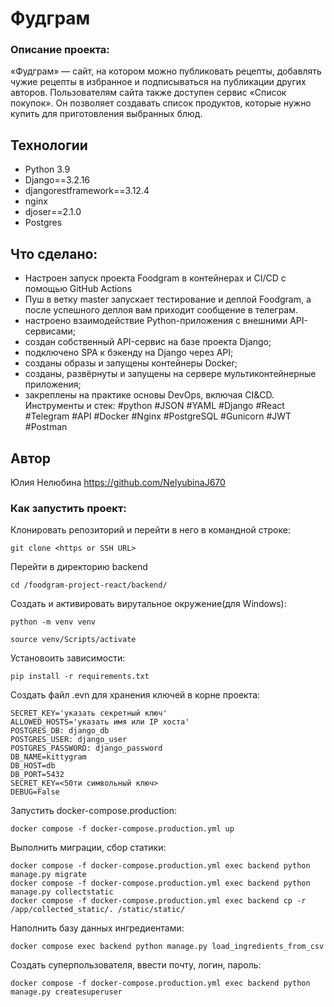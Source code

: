 # Фудграм

### Описание проекта:
«Фудграм» — сайт, на котором можно публиковать рецепты, добавлять чужие рецепты в избранное и подписываться на публикации других авторов. Пользователям сайта также доступен сервис «Список покупок». Он позволяет создавать список продуктов, которые нужно купить для приготовления выбранных блюд.

## Технологии
- Python 3.9
- Django==3.2.16
- djangorestframework==3.12.4
- nginx
- djoser==2.1.0
- Postgres

## Что cделано:

- Настроен запуск проекта Foodgram в контейнерах и CI/CD с помощью GitHub Actions
- Пуш в ветку master запускает тестирование и деплой Foodgram, а после успешного деплоя вам приходит сообщение в телеграм.
- настроено взаимодействие Python-приложения с внешними API-сервисами;
- создан собственный API-сервис на базе проекта Django;
- подключено SPA к бэкенду на Django через API;
- созданы образы и запущены контейнеры Docker;
- созданы, развёрнуты и запущены на сервере мультиконтейнерные приложения;
- закреплены на практике основы DevOps, включая CI&CD.
Инструменты и стек: #python #JSON #YAML #Django #React #Telegram #API #Docker #Nginx #PostgreSQL #Gunicorn #JWT #Postman

## Автор
Юлия Нелюбина https://github.com/NelyubinaJ670 

### Как запустить проект:

Клонировать репозиторий и перейти в него в командной строке:

```
git clone <https or SSH URL>
```

Перейти в директорию backend
```
cd /foodgram-project-react/backend/
```

Создать и активировать вирутальное окружение(для Windows):
```
python -m venv venv
```
```
source venv/Scripts/activate
```

Установоить зависимости:
```
pip install -r requirements.txt
```

Создать файл .evn для хранения ключей в корне проекта:

```
SECRET_KEY='указать секретный ключ'
ALLOWED_HOSTS='указать имя или IP хоста'
POSTGRES_DB: django_db
POSTGRES_USER: django_user
POSTGRES_PASSWORD: django_password
DB_NAME=kittygram
DB_HOST=db
DB_PORT=5432
SECRET_KEY=<50ти символьный ключ>
DEBUG=False
```

Запустить docker-compose.production:
```
docker compose -f docker-compose.production.yml up
```

Выполнить миграции, сбор статики:
```
docker compose -f docker-compose.production.yml exec backend python manage.py migrate
docker compose -f docker-compose.production.yml exec backend python manage.py collectstatic
docker compose -f docker-compose.production.yml exec backend cp -r /app/collected_static/. /static/static/
```

Наполнить базу данных ингредиентами:
```
docker compose exec backend python manage.py load_ingredients_from_csv
```

Создать суперпользователя, ввести почту, логин, пароль:

```
docker compose -f docker-compose.production.yml exec backend python manage.py createsuperuser
```
